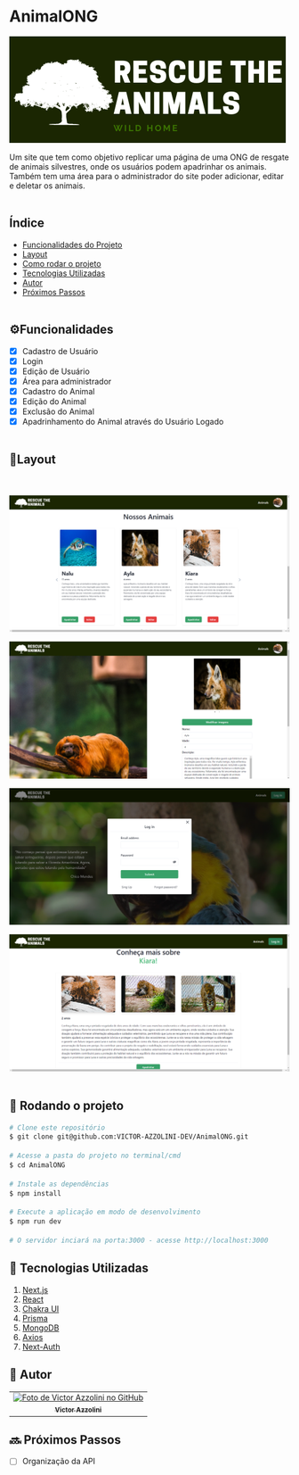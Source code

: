 # AnimalONG
 ![RescuteAnimals](public/LOGOTIPO.png)

Um site que tem como objetivo replicar uma página de uma ONG de resgate de animais silvestres, onde os usuários podem apadrinhar os animais. Também tem uma área para o administrador do site poder adicionar, editar e deletar os animais.
<br><br/>
## Índice

- <a href=#-funcionalidades>Funcionalidades do Projeto</a>
- <a href=#-layout>Layout</a>
- <a href=#-rodar>Como rodar o projeto</a>
- <a href=#-tecnologias-utilizadas>Tecnologias Utilizadas</a>
- <a href=#-autor>Autor</a>
- <a href=#-proximos-passos>Próximos Passos</a>
<br><br/>
## ⚙️Funcionalidades 

- [x] Cadastro de Usuário
- [x] Login
- [x] Edição de Usuário
- [x] Área para administrador 
- [x] Cadastro do Animal
- [x] Edição do Animal
- [x] Exclusão do Animal
- [x] Apadrinhamento do Animal através do Usuário Logado
<br><br/>
## 🎨Layout
<br><br/>
![tela_de_animais_cadastrados](public/Screenshot%202023-06-06%20103809.png)

![tela_de_edição_animal](/public/Screenshot%202023-06-06%20104124.png)

![tela_de_login](/public/Screenshot%202023-06-06%20104208.png)

![tela_de_informações_do_animal](/public/Screenshot%202023-06-06%20104317.png)
<br><br/>

## 🚀 Rodando o projeto

``` bash
# Clone este repositório
$ git clone git@github.com:VICTOR-AZZOLINI-DEV/AnimalONG.git

# Acesse a pasta do projeto no terminal/cmd
$ cd AnimalONG

# Instale as dependências
$ npm install

# Execute a aplicação em modo de desenvolvimento
$ npm run dev

# O servidor inciará na porta:3000 - acesse http://localhost:3000 

```

## 🔧 Tecnologias Utilizadas

1. [Next.js](https://nextjs.org/)
2. [React](https://react.dev/)
3. [Chakra UI](https://chakra-ui.com/)
4. [Prisma](https://www.prisma.io/)
5. [MongoDB](https://www.mongodb.com/)
6. [Axios](https://axios-http.com/ptbr/docs/intro)
7. [Next-Auth](https://next-auth.js.org/)

## 🦸 Autor

<table>
  <tr>
    <td align="center">
      <a href="https://github.com/VICTOR-AZZOLINI-DEV">
        <img src="https://avatars.githubusercontent.com/u/99159163?s=400&u=adc29088e0a153612e4c44ed0e633ad1cfb8f5ae&v=4" width="100px;" alt="Foto de Victor Azzolini no GitHub"/><br>
        <sub>
          <b>Victor Azzolini</b>
        </sub>
      </a>
    </td>
  </tr>
</table>


## 🔜 Próximos Passos

- [ ] Organização da API  

